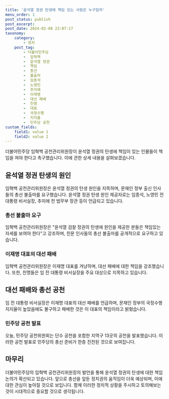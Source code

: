 ```yaml
---
title: '윤석열 정권 탄생에 책임 있는 사람은 누구일까'
menu_order: 1
post_status: publish
post_excerpt: 
post_date: 2024-02-08 23:07:17
taxonomy:
    category:
        - 정치
    post_tag:
        - 더불어민주당
        -  임혁백
        -  윤석열 정권
        -  책임
        -  총선
        -  불출마
        -  임종석
        -  노영민
        -  추미애
        -  이재명
        -  대선 패배
        -  친명
        -  대표
        -  국정수행
        -  지지율
        -  민주당 공천
custom_fields:
    field1: value 1
    field2: value 2
---
```


더불어민주당 임혁백 공천관리위원장이 윤석열 정권의 탄생에 책임이 있는 인물들이 책임을 져야 한다고 촉구했습니다. 이에 관한 상세 내용을 살펴보겠습니다.
## 윤석열 정권 탄생의 원인
임혁백 공천관리위원장은 윤석열 정권의 탄생 원인을 지목하며, 문재인 정부 출신 인사들의 총선 불출마를 요구했습니다. 윤석열 정권 탄생 원인 제공자로는 임종석, 노영민 전 대통령 비서실장, 추미애 전 법무부 장관 등이 언급되고 있습니다.
### 총선 불출마 요구
임혁백 공천관리위원장은 "윤석열 검찰 정권의 탄생에 원인을 제공한 분들은 책임있는 자세를 보여야 한다"고 강조하며, 친문 인사들의 총선 불출마를 공개적으로 요구하고 있습니다.
### 이재명 대표의 대선 패배
임혁백 공천관리위원장은 이재명 대표를 겨냥하며, 대선 패배에 대한 책임을 강조했습니다. 또한, 친명들은 임 전 대통령 비서실장을 주요 대상으로 지목하고 있습니다.
## 대선 패배와 총선 공천
임 전 대통령 비서실장은 이재명 대표의 대선 패배를 언급하며, 문재인 정부의 국정수행 지지율이 높았음에도 불구하고 패배한 것은 이 대표의 책임이라고 밝혔습니다.
### 민주당 공천 발표
오늘, 민주당 공천위원회는 단수 공천을 포함한 지역구 13곳의 공천을 발표했습니다. 이러한 공천 발표로 민주당의 총선 준비가 한층 진전된 것으로 보여집니다.
## 마무리
더불어민주당의 임혁백 공천관리위원장의 발언을 통해 윤석열 정권의 탄생에 대한 책임 논의가 확산되고 있습니다. 앞으로 총선을 앞둔 정치권의 움직임이 더욱 예상되며, 이에 대한 관심이 높아질 것으로 보입니다. 함께 이러한 정치적 상황을 주시하고 토의해보는 것이 시대적으로 중요할 것으로 생각됩니다.
